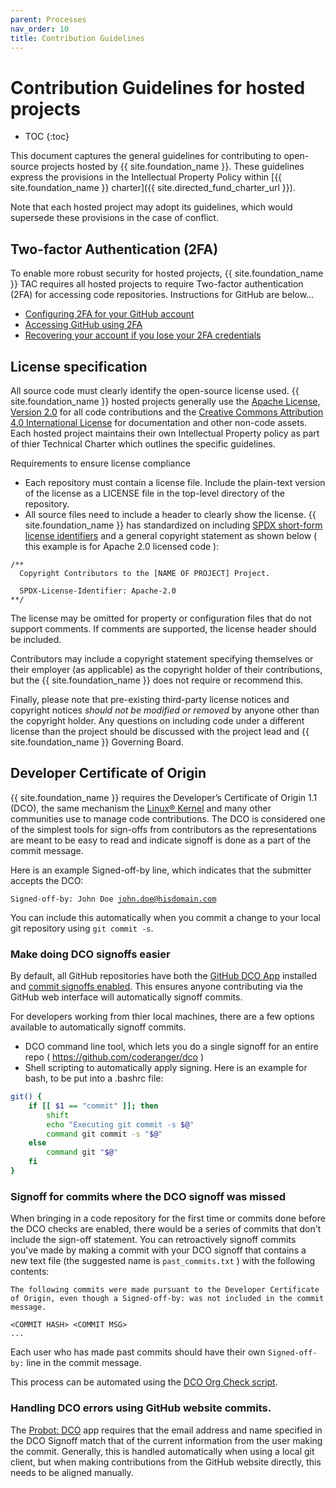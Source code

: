 ```yaml
---
parent: Processes
nav_order: 10
title: Contribution Guidelines
---
```

# Contribution Guidelines for hosted projects

* TOC
{:toc}

This document captures the general guidelines for contributing to open-source projects hosted by {{ site.foundation_name }}. These guidelines express the provisions in the Intellectual Property Policy within [{{ site.foundation_name }} charter]({{ site.directed_fund_charter_url }}).

Note that each hosted project may adopt its guidelines, which would supersede these provisions in the case of conflict.

## Two-factor Authentication (2FA)

To enable more robust security for hosted projects, {{ site.foundation_name }} TAC requires all hosted projects to require Two-factor authentication (2FA) for accessing code repositories. Instructions for GitHub are below...

- [Configuring 2FA for your GitHub account](https://docs.github.com/en/github/authenticating-to-github/configuring-two-factor-authentication)
- [Accessing GitHub using 2FA](https://docs.github.com/en/github/authenticating-to-github/accessing-github-using-two-factor-authentication)
- [Recovering your account if you lose your 2FA credentials](https://docs.github.com/en/github/authenticating-to-github/recovering-your-account-if-you-lose-your-2fa-credentials)

## License specification

All source code must clearly identify the open-source license used. {{ site.foundation_name }} hosted projects generally use the [Apache License, Version 2.0](https://spdx.org/licenses/Apache-2.0.html) for all code contributions and the [Creative Commons Attribution 4.0 International License](https://creativecommons.org/licenses/by/4.0/) for documentation and other non-code assets. Each hosted project maintains their own Intellectual Property policy as part of thier Technical Charter which outlines the specific guidelines.

Requirements to ensure license compliance

- Each repository must contain a license file. Include the plain-text version of the license as a LICENSE file in the top-level directory of the repository.
- All source files need to include a header to clearly show the license. {{ site.foundation_name }} has standardized on including [SPDX short-form license identifiers](https://spdx.org/ids) and a general copyright statement as shown below ( this example is for Apache 2.0 licensed code ):

````
/**
  Copyright Contributors to the [NAME OF PROJECT] Project.

  SPDX-License-Identifier: Apache-2.0
**/
````

The license may be omitted for property or configuration files that do not support comments. If comments are supported, the license header should be included.

Contributors may include a copyright statement specifying themselves or their employer (as applicable) as the copyright holder of their contributions, but the {{ site.foundation_name }} does not require or recommend this.

Finally, please note that pre-existing third-party license notices and copyright notices *should not be modified or removed* by anyone other than the copyright holder. Any questions on including code under a different license than the project should be discussed with the project lead and {{ site.foundation_name }} Governing Board.

## Developer Certificate of Origin

{{ site.foundation_name }} requires the Developer’s Certificate of Origin 1.1 (DCO), the same mechanism the [Linux® Kernel](https://git.kernel.org/pub/scm/linux/kernel/git/torvalds/linux.git/tree/Documentation/process/submitting-patches.rst#n416) and many other communities use to manage code contributions. The DCO is considered one of the simplest tools for sign-offs from contributors as the representations are meant to be easy to read and indicate signoff is done as a part of the commit message.

Here is an example Signed-off-by line, which indicates that the submitter accepts the DCO:

<code>Signed-off-by: John Doe <john.doe@hisdomain.com></code>

You can include this automatically when you commit a change to your local git repository using <code>git commit -s</code>.

### Make doing DCO signoffs easier

By default, all GitHub repositories have both the [GitHub DCO App][] installed and [commit signoffs enabled][GitHub commit signoff policy]. This ensures anyone contributing via the GitHub web interface will automatically signoff commits.

For developers working from thier local machines, there are a few options available to automatically signoff commits.

- DCO command line tool, which lets you do a single signoff for an entire repo ( https://github.com/coderanger/dco )
- Shell scripting to automatically apply signing. Here is an example for bash, to be put into a .bashrc file:

```bash
git() {
    if [[ $1 == "commit" ]]; then
        shift
        echo "Executing git commit -s $@"
        command git commit -s "$@"
    else
        command git "$@"
    fi
}
```

### Signoff for commits where the DCO signoff was missed

When bringing in a code repository for the first time or commits done before the DCO checks are enabled, there would be a series of commits that don't include the sign-off statement. You can retroactively signoff commits you've made by making a commit with your DCO signoff that contains a new text file (the suggested name is `past_commits.txt` ) with the following contents:

````
The following commits were made pursuant to the Developer Certificate of Origin, even though a Signed-off-by: was not included in the commit message.

<COMMIT HASH> <COMMIT MSG>
...
````

Each user who has made past commits should have their own <code>Signed-off-by:</code> line in the commit message.

This process can be automated using the [DCO Org Check script](https://github.com/jmertic/dco-org-check).

### Handling DCO errors using GitHub website commits.

The [Probot: DCO](https://github.com/probot/dco) app requires that the email address and name specified in the DCO Signoff match that of the current information from the user making the commit. Generally, this is handled automatically when using a local git client, but when making contributions from the GitHub website directly, this needs to be aligned manually.

[GitHub commit signoff policy]: https://docs.github.com/en/organizations/managing-organization-settings/managing-the-commit-signoff-policy-for-your-organization
[GitHub DCO App]: https://github.com/apps/dco
